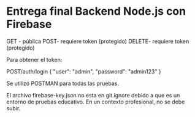 # Entrega final Backend Node.js con Firebase

GET - pública
POST- requiere token (protegido)
DELETE- requiere token (protegido)

Para obtener el token:

POST/auth/login
{
  "user": "admin",
  "password": "admin123"
}

Se utilizó POSTMAN para todas las pruebas.

El archivo firebase-key.json no esta en git.ignore debido a que es un entorno de pruebas educativo. En un contexto profesional, no se debe subir.
